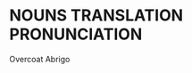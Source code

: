 
# NOUNS                 TRANSLATION                   PRONUNCIATION 

Overcoat                Abrigo